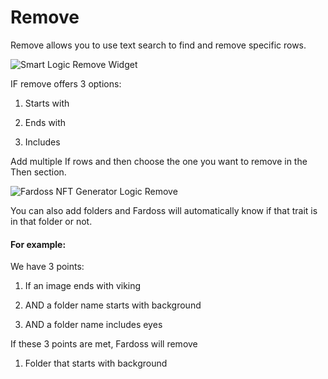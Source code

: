 # Remove

Remove allows you to use text search to find and remove specific rows.

![Smart Logic Remove Widget](https://s3.amazonaws.com/cdn.fardoss.com/docs_content/Remove%20Logic%20Start.png)

IF remove offers 3 options:

1. Starts with

2. Ends with

3. Includes

Add multiple If rows and then choose the one you want to remove in the Then section.

![Fardoss NFT Generator Logic Remove](https://s3.amazonaws.com/cdn.fardoss.com/docs_content/Remove%20Logic%20Widget%20End.png)

You can also add folders and Fardoss will automatically know if that trait is in that folder or not.

#### For example:

We have 3 points:

1. If an image ends with viking

2. AND a folder name starts with background

3. AND a folder name includes eyes

If these 3 points are met, Fardoss will remove

1. Folder that starts with background


